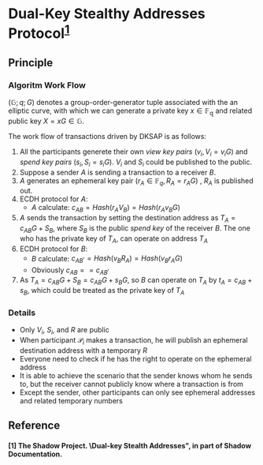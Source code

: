 # Dual-Key Stealthy Addresses Protocol<sup>[1](#[1])</sup>

## Principle
### Algoritm Work Flow
$(\mathbb{G}; q; G)$ denotes a group-order-generator tuple associated with the an elliptic curve, with which we can generate a private key $x\in \mathbb{F_{q}}$ and related public key $X=xG\in \mathbb{G}$.  

The work flow of transactions driven by DKSAP is as follows:    
1. All the participants generete their own *view key pairs* $(v_i, V_i=v_{i}G)$ and *spend key pairs* $(s_i, S_i=s_{i}G)$. $V_i$ and $S_i$ could be published to the public.  
2. Suppose a sender $A$ is sending a transaction to a receiver $B$.
3. $A$ generates an ephemeral key pair $(r_{A}\in \mathbb{F}_ q,R_A=r_{A}G)$ , $R_A$ is published out.  
4. ECDH protocol for $A$:
    * $A$ calculate: $c_{AB}=Hash(r_{A}V_B)=Hash(r_{A}v_{B}G)$
5. $A$ sends the transaction by setting the destination address as $T_A=c_{AB}G+S_B$, where $S_B$ is the public *spend key* of the receiver $B$. The one who has the private key of $T_A$, can operate on address $T_A$
6. ECDH protocol for $B$:  
    * $B$ calculate: $c^{,}_ {AB}=Hash(v_{B}R_{A})=Hash(v_{B}r_{A}G)$
    * Obviously $c_{AB}==c^{,}_{AB}$
7. As $T_A=c_{AB}G+S_B=c_{AB}G+s_{B}G$, so $B$ can operate on $T_A$ by $t_{A}=c_{AB}+s_{B}$, which could be treated as the private key of $T_A$

### Details
* Only $V_i$, $S_i$, and $R$ are public
* When participant $\mathcal{P}_i$ makes a transaction, he will publish an ephemeral destination address with a temporary $R$
* Everyone need to check if he has the right to operate on the ephemeral address
* It is able to achieve the scenario that the sender knows whom he sends to, but the receiver cannot publicly know where a transaction is from  
* Except the sender, other participants can only see ephemeral addresses and related temporary numbers


## Reference
#### [1] The Shadow Project. \Dual-key Stealth Addresses", in part of Shadow Documentation.
